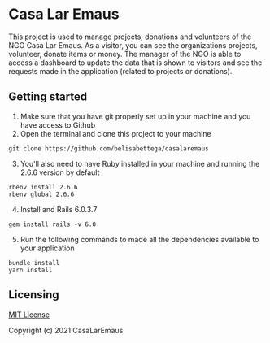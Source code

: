 # Casa Lar Emaus
This project is used to manage projects, donations and volunteers of the NGO Casa Lar Emaus. As a visitor, you can see the organizations projects, volunteer, donate items or money. The manager of the NGO is able to access a dashboard to update the data that is shown to visitors and see the requests made in the application (related to projects or donations).

## Getting started
1) Make sure that you have git properly set up in your machine and you have access to Github
2) Open the terminal and clone this project to your machine

```
git clone https://github.com/belisabettega/casalaremaus
```

3) You'll also need to have Ruby installed in your machine and running the 2.6.6 version by default
```
rbenv install 2.6.6
rbenv global 2.6.6
```
4) Install and Rails 6.0.3.7
```
gem install rails -v 6.0
```
5) Run the following commands to made all the dependencies available to your application
```
bundle install
yarn install
```
## Licensing
[MIT License](https://choosealicense.com/licenses/mit/#)

Copyright (c) 2021 CasaLarEmaus
